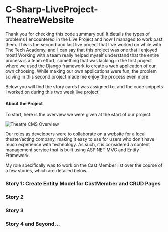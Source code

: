 # C-Sharp-LiveProject-TheatreWebsite
 
Thank you for checking this code summary out! It details the types of problems I encountered in the Live Project and how I managed to work past them.  This is the second and last live project that I've worked on while with The Tech Academy, and I can say that this project was one that I enjoyed most! Working with a team really helped myself understand that the entire process is a team effort, something that was lacking in the first project where we used the Django framework to create a web application of our own choosing. While making our own applications were fun, the problem solving in this second project made me enjoy the process even more.

Below you will find the story cards I was assigned to, and the code snippets I worked on during this two week live project! 


#### About the Project

To start, here is the overview we were given at the start of our project:

![Theatre CMS Overview](../../../../../../../c:/Users/dell/Pictures/code%20snippets/StoryCards/TheatreCMSOverview.png)

Our roles as developers were to collaborate on a website for a local theater/acting company, making it easy to use for users who don't have much experience with technology. As such, it is considered a content management service that is built using ASP.NET MVC and Entity Framework.

My role specifically was to work on the Cast Member list over the course of a few stories, which are detailed below...

### Story 1: Create Entity Model for CastMember and CRUD Pages



### Story 2

### Story 3

### Story 4 and Beyond...
